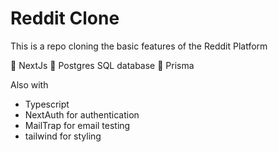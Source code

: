# Reddit Clone

This is a repo cloning the basic features of the Reddit Platform

🎨 NextJs
💾 Postgres SQL database
🐋 Prisma

Also with
- Typescript
- NextAuth for authentication
- MailTrap for email testing
- tailwind for styling

